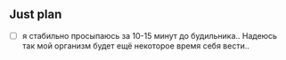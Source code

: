 ## Just plan
- [ ] я стабильно просыпаюсь за 10-15 минут до будильника.. Надеюсь так мой организм будет ещё некоторое время себя вести..
